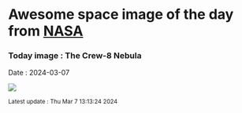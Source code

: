 
# Awesome space image of the day from [NASA](https://api.nasa.gov/)

### Today image : The Crew-8 Nebula
Date : 2024-03-07

![](https://apod.nasa.gov/apod/image/2403/Crew-8image0_1024.jpeg)

<small>Latest update : Thu Mar  7 13:13:24 2024</small>
        